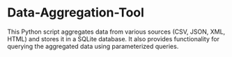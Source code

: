 # Data-Aggregation-Tool
This Python script aggregates data from various sources (CSV, JSON, XML, HTML) and stores it in a SQLite database. It also provides functionality for querying the aggregated data using parameterized queries.
